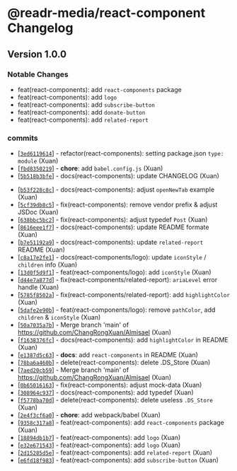 # @readr-media/react-component Changelog

## Version 1.0.0

### Notable Changes

- feat(react-components): add `react-components` package
- feat(react-components): add `logo`
- feat(react-components): add `subscribe-button`
- feat(react-components): add `donate-button`
- feat(react-components): add `related-report`

### commits

- \[[`3ed6119614`](https://github.com/readr-media/react-component/commit/3ed6119614)] - refactor(react-components): setting package.json `type: module` (Xuan)
- \[[`fbd8350219`](https://github.com/readr-media/react-component/commit/fbd8350219)] - **chore**: add `babel.config.js` (Xuan)
- \[[`5b518b3bfe`](https://github.com/readr-media/react-component/commit/5b518b3bfe)] - docs(react-components): update CHANGELOG (Xuan)

* \[[`b53f228c8c`](https://github.com/readr-media/react-component/commit/b53f228c8c)] - docs(react-components): adjust `openNewTab` example (Xuan)
* \[[`5cf39db8c5`](https://github.com/readr-media/react-component/commit/5cf39db8c5)] - fix(react-components): remove vendor prefix & adjust JSDoc (Xuan)
* \[[`638bbc5bc2`](https://github.com/readr-media/react-component/commit/638bbc5bc2)] - fix(react-components): adjust typedef `Post` (Xuan)
* \[[`8616eee1f7`](https://github.com/readr-media/react-component/commit/8616eee1f7)] - docs(react-components): update README formate (Xuan)
* \[[`b7e51192a9`](https://github.com/readr-media/react-component/commit/b7e51192a9)] - docs(react-components): update `related-report` README (Xuan)
* \[[`c8a17e2fe1`](https://github.com/readr-media/react-component/commit/c8a17e2fe1)] - docs(react-components/logo): update `iconStyle` / `children` info (Xuan)
* \[[`13d0f5d9f1`](https://github.com/readr-media/react-component/commit/13d0f5d9f1)] - feat(react-components/logo): add `iconStyle` (Xuan)
* \[[`d44e7a877d`](https://github.com/readr-media/react-component/commit/d44e7a877d)] - fix(react-components/related-report): `ariaLevel` error handle (Xuan)
* \[[`5785f8502a`](https://github.com/readr-media/react-component/commit/5785f8502a)] - fix(react-components/related-report): add `highlightColor` (Xuan)
* \[[`5dafe2e90b`](https://github.com/readr-media/react-component/commit/5dafe2e90b)] - feat(react-components/logo): remove `pathColor`, add `children` & `iconStyle` (Xuan)
* \[[`50a7035a7b`](https://github.com/readr-media/react-component/commit/50a7035a7b)] - Merge branch 'main' of <https://github.com/ChangRongXuan/Almisael> (Xuan)
* \[[`f1638376fc`](https://github.com/readr-media/react-component/commit/f1638376fc)] - docs(react-components): add `highlightColor` in README (Xuan)
* \[[`e1387d5c63`](https://github.com/readr-media/react-component/commit/e1387d5c63)] - **docs**: add `react-components` in README (Xuan)
* \[[`78ba6a460b`](https://github.com/readr-media/react-component/commit/78ba6a460b)] - delete(react-components): delete .DS_Store (Xuan)
* \[[`7aed20cb59`](https://github.com/readr-media/react-component/commit/7aed20cb59)] - Merge branch 'main' of <https://github.com/ChangRongXuan/Almisael> (Xuan)
* \[[`0b65016163`](https://github.com/readr-media/react-component/commit/0b65016163)] - fix(react-components): adjust mock-data (Xuan)
* \[[`308964c937`](https://github.com/readr-media/react-component/commit/308964c937)] - docs(react-components): add typedef (Xuan)
* \[[`f5778ba70d`](https://github.com/readr-media/react-component/commit/f5778ba70d)] - delete(react-components): delete useless `.DS_Store` (Xuan)
* \[[`2e4f3cf6a0`](https://github.com/readr-media/react-component/commit/2e4f3cf6a0)] - **chore**: add webpack/babel (Xuan)
* \[[`9358c317a8`](https://github.com/readr-media/react-component/commit/9358c317a8)] - feat(react-components): add `react-components` package (Xuan)
* \[[`18894db1b7`](https://github.com/readr-media/react-component/commit/18894db1b7)] - feat(react-components): add `logo` (Xuan)
* \[[`e32e671543`](https://github.com/readr-media/react-component/commit/e32e671543)] - feat(react-components): add `logo` (Xuan)
* \[[`2d15285d5e`](https://github.com/readr-media/react-component/commit/2d15285d5e)] - feat(react-components): add `related-report` (Xuan)
* \[[`e6fd18f983`](https://github.com/readr-media/react-component/commit/e6fd18f983)] - feat(react-components): add `subscribe-button` (Xuan)
